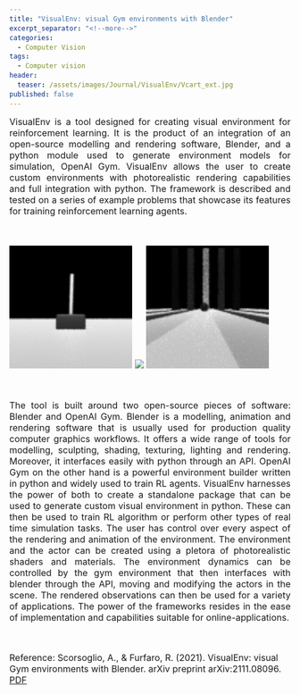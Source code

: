 ```yaml
---
title: "VisualEnv: visual Gym environments with Blender"
excerpt_separator: "<!--more-->"
categories:
  - Computer Vision
tags:
  - Computer vision
header:
  teaser: /assets/images/Journal/VisualEnv/Vcart_ext.jpg
published: false
---
```


<font size="3">

<div style="text-align: justify;">VisualEnv is a tool designed for creating visual environment for reinforcement learning. It is the product of an integration of an open-source modelling and rendering software, Blender, and a python module used to generate environment models for simulation, OpenAI Gym. VisualEnv allows the user to create custom environments with photorealistic rendering capabilities and full integration with python. The framework is described and tested on a series of example problems that showcase its features for training reinforcement learning agents.</div>

<p><br></p>

<p float="center">
  <img src="/assets/images/Journal/VisualEnv/test_Vcart.gif" width="220" />
  <img src="/assets/images/Journal/VisualEnv/test_Hover2D.gif" width="220" /> 
  <img src="/assets/images/Journal/VisualEnv/test_Goal.gif" width="220" />
</p>

<p><br></p>

<div style="text-align: justify;">The tool is built around two open-source pieces of software: Blender and OpenAI Gym. Blender is a modelling, animation and rendering software that is usually used for production quality computer graphics workflows. It offers a wide range of tools for modelling, sculpting, shading, texturing, lighting and rendering. Moreover, it interfaces easily with python through an API. OpenAI Gym on the other hand is a powerful environment builder written in python and widely used to train RL agents. VisualEnv harnesses the power of both to create a standalone package that can be used to generate custom visual environment in python. These can then be used to train RL algorithm or perform other types of real time simulation tasks. The user has control over every aspect of the rendering and animation of the environment. The environment and the actor can be created using a pletora of photorealistic shaders and materials. The environment dynamics can be controlled by the gym environment that then interfaces with blender through the API, moving and modifying the actors in the scene. The rendered observations can then be used for a variety of applications. The power of the frameworks resides in the ease of implementation and capabilities suitable for online-applications.</div>

<p><br></p>

Reference:
Scorsoglio, A., & Furfaro, R. (2021). VisualEnv: visual Gym environments with Blender. arXiv preprint arXiv:2111.08096. [PDF](https://arxiv.org/pdf/2111.08096.pdf) 

